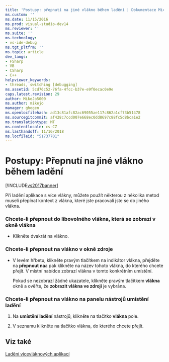 ```yaml
---
title: 'Postupy: přepnutí na jiné vlákno během ladění | Dokumentace Microsoftu'
ms.custom: ''
ms.date: 11/15/2016
ms.prod: visual-studio-dev14
ms.reviewer: ''
ms.suite: ''
ms.technology:
- vs-ide-debug
ms.tgt_pltfrm: ''
ms.topic: article
dev_langs:
- FSharp
- VB
- CSharp
- C++
helpviewer_keywords:
- threads, switching [debugging]
ms.assetid: 5cd76c52-76fa-4fcc-b37e-e9f0ecac0e9e
caps.latest.revision: 29
author: MikeJo5000
ms.author: mikejo
manager: ghogen
ms.openlocfilehash: ad13c81afc82ac69055ae117c862a1cf73b51478
ms.sourcegitcommit: af428c7ccd007e668ec0dd8697c88fc5d8bca1e2
ms.translationtype: MT
ms.contentlocale: cs-CZ
ms.lasthandoff: 11/16/2018
ms.locfileid: "51737701"
---
```

# <a name="how-to-switch-to-another-thread-while-debugging"></a>Postupy: Přepnutí na jiné vlákno během ladění
[!INCLUDE[vs2017banner](../includes/vs2017banner.md)]

Při ladění aplikace s více vlákny, můžete použít některou z několika metod museli přepínat kontext z vlákna, které jste pracovali jste se do jiného vlákna.  
  
### <a name="to-switch-to-any-thread-that-appears-in-the-threads-window"></a>Chcete-li přepnout do libovolného vlákna, která se zobrazí v okně vlákna  
  
-   Klikněte dvakrát na vlákno.  
  
### <a name="to-switch-to-a-thread-in-a-source-window"></a>Chcete-li přepnout na vlákno v okně zdroje  
  
-   V levém hřbetu, klikněte pravým tlačítkem na indikátor vlákna, přejděte na **přepnout na**a pak klikněte na název tohoto vlákna, do kterého chcete přejít. V místní nabídce zobrazí vlákna v tomto konkrétním umístění.  
  
     Pokud se nezobrazí žádné ukazatele, klikněte pravým tlačítkem **vlákna** okně a ověřte, že **zobrazit vlákna ve zdroji** je vybrána.  
  
### <a name="to-switch-to-a-thread-in-the-debug-location-toolbar"></a>Chcete-li přepnout na vlákno na panelu nástrojů umístění ladění  
  
1.  Na **umístění ladění** nástrojů, klikněte na tlačítko **vlákna** pole.  
  
2.  V seznamu klikněte na tlačítko vlákna, do kterého chcete přejít.  
  
## <a name="see-also"></a>Viz také  
 [Ladění vícevláknových aplikací](../debugger/debug-multithreaded-applications-in-visual-studio.md)



